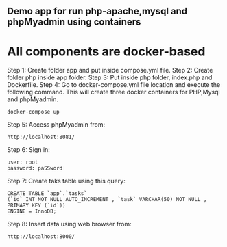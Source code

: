 ## Demo app for run php-apache,mysql and phpMyadmin using containers

# All components are docker-based

Step 1: Create folder app and put inside compose.yml file.
Step 2: Create folder php inside app folder.
Step 3: Put inside php folder, index.php and Dockerfile.
Step 4: Go to docker-compose.yml file location and execute the following command. This will create three docker containers for PHP,Mysql and phpMyadmin.

    docker-compose up 

Step 5: Access phpMyadmin from:

    http://localhost:8081/ 

Step 6: Sign in:

    user: root
    password: paSSword


Step 7: Create taks table using this query:

    CREATE TABLE `app`.`tasks` 
    (`id` INT NOT NULL AUTO_INCREMENT , `task` VARCHAR(50) NOT NULL , PRIMARY KEY (`id`)) 
    ENGINE = InnoDB; 

Step 8: Insert data using web browser from:

    http://localhost:8000/    